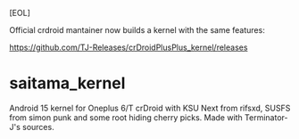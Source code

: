 [EOL]

Official crdroid mantainer now builds a kernel with the same features:

https://github.com/TJ-Releases/crDroidPlusPlus_kernel/releases

# saitama_kernel
Android 15 kernel for Oneplus 6/T crDroid with KSU Next from rifsxd, SUSFS from simon punk and some root hiding cherry picks. Made with Terminator-J's sources.
